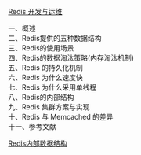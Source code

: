 [Redis 开发与运维](https://crazyfzw.github.io/2018/08/01/talk-about-redis/)

一、概述  
二、Redis提供的五种数据结构  
三、Redis的使用场景  
四、Redis的数据淘汰策略(内存淘汰机制)  
五、Redis 的持久化机制  
六、Redis 为什么速度快  
七、Redis 为什么采用单线程  
八、Redis的内部结构  
九、Redis 集群方案与实现  
十、Redis 与 Memcached 的差异  
十一、参考文献  

[Redis内部数据结构](http://zhangtielei.com/posts/server.html)